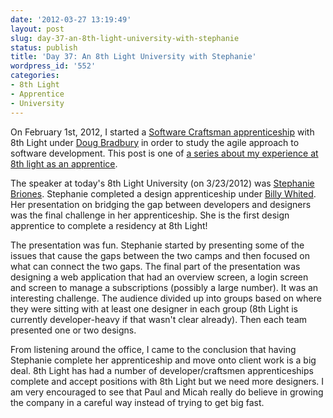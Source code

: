 ```yaml
---
date: '2012-03-27 13:19:49'
layout: post
slug: day-37-an-8th-light-university-with-stephanie
status: publish
title: 'Day 37: An 8th Light University with Stephanie'
wordpress_id: '552'
categories:
- 8th Light
- Apprentice
- University
---
```


On February 1st, 2012, I started a [Software Craftsman apprenticeship](http://www.8thlight.com/apprenticeship) with 8th Light under [Doug Bradbury](http://www.8thlight.com/our-team/doug-bradbury) in order to study the agile approach to software development. This post is one of [a series about my experience at 8th light as an apprentice](http://blog.cymen.org/category/8th-light/apprentice/).



The speaker at today's 8th Light University (on 3/23/2012) was [Stephanie Briones](http://stephaniebriones.com/). Stephanie completed a design apprenticeship under [Billy Whited](http://www.8thlight.com/our-team/billy-whited). Her presentation on bridging the gap between developers and designers was the final challenge in her apprenticeship. She is the first design apprentice to complete a residency at 8th Light!

The presentation was fun. Stephanie started by presenting some of the issues that cause the gaps between the two camps and then focused on what can connect the two gaps. The final part of the presentation was designing a web application that had an overview screen, a login screen and screen to manage a subscriptions (possibly a large number). It was an interesting challenge. The audience divided up into groups based on where they were sitting with at least one designer in each group (8th Light is currently developer-heavy if that wasn't clear already). Then each team presented one or two designs.

From listening around the office, I came to the conclusion that having Stephanie complete her apprenticeship and move onto client work is a big deal. 8th Light has had a number of developer/craftsmen apprenticeships complete and accept positions with 8th Light but we need more designers. I am very encouraged to see that Paul and Micah really do believe in growing the company in a careful way instead of trying to get big fast.
